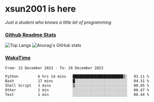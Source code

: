 # xsun2001 is here

*Just a student who knows a little bit of programming*

### [Github Readme Stats](https://github.com/anuraghazra/github-readme-stats)

![Top Langs](https://github-readme-stats.vercel.app/api/top-langs/?username=xsun2001&layout=compact&theme=radical) ![Anurag's GitHub stats](https://github-readme-stats.vercel.app/api?username=xsun2001&show_icons=true&theme=radical)

### [WakaTime](https://wakatime.com)

<!--START_SECTION:waka-->

```txt
From: 13 December 2023 - To: 20 December 2023

Python         6 hrs 14 mins   ███████████████████████▒░   93.11 %
Bash           17 mins         █░░░░░░░░░░░░░░░░░░░░░░░░   04.31 %
Shell Script   3 mins          ▒░░░░░░░░░░░░░░░░░░░░░░░░   00.95 %
Other          1 min           ░░░░░░░░░░░░░░░░░░░░░░░░░   00.47 %
Text           1 min           ░░░░░░░░░░░░░░░░░░░░░░░░░   00.44 %
```

<!--END_SECTION:waka-->
